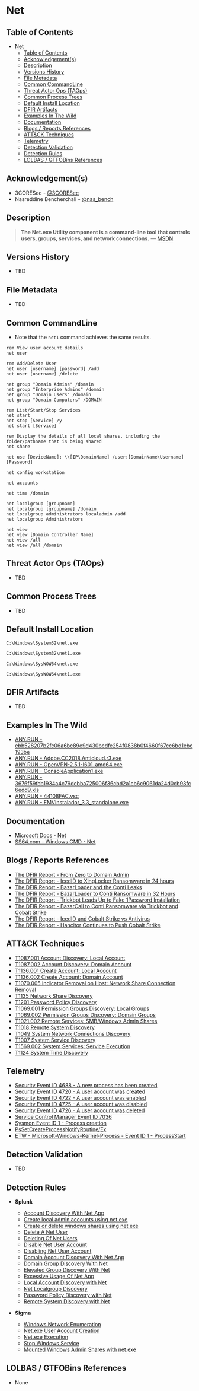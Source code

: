 # Net

## Table of Contents

- [Net](#net)
  - [Table of Contents](#table-of-contents)
  - [Acknowledgement(s)](#acknowledgements)
  - [Description](#description)
  - [Versions History](#versions-history)
  - [File Metadata](#file-metadata)
  - [Common CommandLine](#common-commandline)
  - [Threat Actor Ops (TAOps)](#threat-actor-ops-taops)
  - [Common Process Trees](#common-process-trees)
  - [Default Install Location](#default-install-location)
  - [DFIR Artifacts](#dfir-artifacts)
  - [Examples In The Wild](#examples-in-the-wild)
  - [Documentation](#documentation)
  - [Blogs / Reports References](#blogs--reports-references)
  - [ATT&CK Techniques](#attck-techniques)
  - [Telemetry](#telemetry)
  - [Detection Validation](#detection-validation)
  - [Detection Rules](#detection-rules)
  - [LOLBAS / GTFOBins References](#lolbas--gtfobins-references)

## Acknowledgement(s)

- 3CORESec - [@3CORESec](https://twitter.com/3CORESec)
- Nasreddine Bencherchali - [@nas_bench](https://twitter.com/nas_bench)

## Description

> **The Net.exe Utility component is a command-line tool that controls users, groups, services, and network connections.** — [MSDN](https://docs.microsoft.com/en-us/previous-versions/windows/embedded/aa939914(v=winembedded.5)?redirectedfrom=MSDN)

## Versions History

- TBD

## File Metadata

- TBD

## Common CommandLine

- Note that the ``net1`` command achieves the same results.

```batch
rem View user account details
net user

rem Add/Delete User
net user [username] [password] /add
net user [username] /delete

net group "Domain Admins" /domain
net group "Enterprise Admins" /domain
net group "Domain Users" /domain
net group "Domain Computers" /DOMAIN

rem List/Start/Stop Services
net start
net stop [Service] /y
net start [Service]

rem Display the details of all local shares, including the folder/pathname that is being shared
net share

net use [DeviceName]: \\[IP\DomainName] /user:[DomainName\Username] [Password]

net config workstation

net accounts

net time /domain

net localgroup [groupname]
net localgroup [groupname] /domain
net localgroup administrators localadmin /add 
net localgroup Administrators

net view
net view [Domain Controller Name]  
net view /all  
net view /all /domain  
```

## Threat Actor Ops (TAOps)

- TBD

## Common Process Trees

- TBD

## Default Install Location

```batch
C:\Windows\System32\net.exe

C:\Windows\System32\net1.exe

C:\Windows\SysWOW64\net.exe

C:\Windows\SysWOW64\net1.exe
```

## DFIR Artifacts

- TBD

## Examples In The Wild

- [ANY.RUN - ebb528207b2fc06a6bc89e9d430bcdfe254f0838b0f4660f67cc6bd1ebc193be](https://app.any.run/tasks/58efdddc-48e4-4d89-a90e-3f72d9c6ee5e/)
- [ANY.RUN - Adobe.CC2018.Anticloud.r3.exe](https://app.any.run/tasks/e9651056-1116-4264-b41d-f840e4491b8a/)
- [ANY.RUN - OpenVPN-2.5.1-I601-amd64.exe](https://app.any.run/tasks/c7952b1b-1793-4fe9-9f1a-98c301bdeff1/)
- [ANY.RUN - ConsoleApplication1.exe](https://app.any.run/tasks/a2ddc7e1-deae-47c5-8ebe-84487d5013b9/)
- [ANY.RUN - 3676f59fcb1934a4c79dcbba725006f36cbd2a1cb6c9061da24d0cb93fc6edd9.xls](https://app.any.run/tasks/29943e7b-aa5f-44bb-be53-dde7c12052df/)
- [ANY.RUN - 44108FAC.vsc](https://app.any.run/tasks/506eb1b9-db0d-4979-b507-a11d69928a89/)
- [ANY.RUN - EMVInstalador_3.3_standalone.exe](https://app.any.run/tasks/e517fc91-379d-4166-a4f1-6f9b1502877f/)

## Documentation

- [Microsoft Docs - Net](https://docs.microsoft.com/en-us/previous-versions/windows/embedded/aa939914(v=winembedded.5)?redirectedfrom=MSDN)
- [SS64.com - Windows CMD - Net](https://ss64.com/nt/net.html)

## Blogs / Reports References

- [The DFIR Report  - From Zero to Domain Admin](https://thedfirreport.com/2021/11/01/from-zero-to-domain-admin/)
- [The DFIR Report  - IcedID to XingLocker Ransomware in 24 hours](https://thedfirreport.com/2021/10/18/icedid-to-xinglocker-ransomware-in-24-hours/)
- [The DFIR Report  - BazarLoader and the Conti Leaks](https://thedfirreport.com/2021/10/04/bazarloader-and-the-conti-leaks/)
- [The DFIR Report  - BazarLoader to Conti Ransomware in 32 Hours](https://thedfirreport.com/2021/09/13/bazarloader-to-conti-ransomware-in-32-hours/)
- [The DFIR Report  - Trickbot Leads Up to Fake 1Password Installation](https://thedfirreport.com/2021/08/16/trickbot-leads-up-to-fake-1password-installation/)
- [The DFIR Report  - BazarCall to Conti Ransomware via Trickbot and Cobalt Strike](https://thedfirreport.com/2021/08/01/bazarcall-to-conti-ransomware-via-trickbot-and-cobalt-strike/)
- [The DFIR Report  - IcedID and Cobalt Strike vs Antivirus](https://thedfirreport.com/2021/07/19/icedid-and-cobalt-strike-vs-antivirus/)
- [The DFIR Report  - Hancitor Continues to Push Cobalt Strike](https://thedfirreport.com/2021/06/28/hancitor-continues-to-push-cobalt-strike/)

## ATT&CK Techniques

- [T1087.001 Account Discovery: Local Account](https://attack.mitre.org/techniques/T1087/001/)
- [T1087.002 Account Discovery: Domain Account](https://attack.mitre.org/techniques/T1087/002/)
- [T1136.001 Create Account: Local Account](https://attack.mitre.org/techniques/T1136/001/)
- [T1136.002 Create Account: Domain Account](https://attack.mitre.org/techniques/T1136/002/)
- [T1070.005 Indicator Removal on Host: Network Share Connection Removal](https://attack.mitre.org/techniques/T1070/005/)
- [T1135 Network Share Discovery](https://attack.mitre.org/techniques/T1135/)
- [T1201 Password Policy Discovery](https://attack.mitre.org/techniques/T1201/)
- [T1069.001 Permission Groups Discovery: Local Groups](https://attack.mitre.org/techniques/T1069/001/)
- [T1069.002 Permission Groups Discovery: Domain Groups](https://attack.mitre.org/techniques/T1069/002/)
- [T1021.002 Remote Services: SMB/Windows Admin Shares](https://attack.mitre.org/techniques/T1021/002/)
- [T1018 Remote System Discovery](https://attack.mitre.org/techniques/T1018/)
- [T1049 System Network Connections Discovery](https://attack.mitre.org/techniques/T1049/)
- [T1007 System Service Discovery](https://attack.mitre.org/techniques/T1007/)
- [T1569.002 System Services: Service Execution](https://attack.mitre.org/techniques/T1569/002/)
- [T1124 System Time Discovery](https://attack.mitre.org/techniques/T1124/)

## Telemetry

- [Security Event ID 4688 - A new process has been created](https://www.ultimatewindowssecurity.com/securitylog/encyclopedia/event.aspx?eventID=4688)
- [Security Event ID 4720 - A user account was created](https://www.ultimatewindowssecurity.com/securitylog/encyclopedia/event.aspx?eventID=4720)
- [Security Event ID 4722 - A user account was enabled](https://www.ultimatewindowssecurity.com/securitylog/encyclopedia/event.aspx?eventID=4722)
- [Security Event ID 4725 - A user account was disabled](https://www.ultimatewindowssecurity.com/securitylog/encyclopedia/event.aspx?eventID=4725)
- [Security Event ID 4726 - A user account was deleted](https://www.ultimatewindowssecurity.com/securitylog/encyclopedia/event.aspx?eventID=4726)
- [Service Control Manager Event ID 7036](https://docs.microsoft.com/en-us/previous-versions/windows/it-pro/windows-server-2008-R2-and-2008/cc756308(v=ws.10)?redirectedfrom=MSDN)
- [Sysmon Event ID 1 - Process creation](https://www.ultimatewindowssecurity.com/securitylog/encyclopedia/event.aspx?eventid=90001)
- [PsSetCreateProcessNotifyRoutine/Ex](https://docs.microsoft.com/en-us/windows-hardware/drivers/ddi/ntddk/nf-ntddk-pssetcreateprocessnotifyroutineex)
- [ETW - Microsoft-Windows-Kernel-Process - Event ID 1 - ProcessStart](https://github.com/nasbench/EVTX-ETW-Resources)

## Detection Validation

- TBD

## Detection Rules

- **Splunk**
  - [Account Discovery With Net App](https://research.splunk.com/endpoint/account_discovery_with_net_app/)
  - [Create local admin accounts using net exe](https://research.splunk.com/endpoint/create_local_admin_accounts_using_net_exe/)
  - [Create or delete windows shares using net exe](https://research.splunk.com/endpoint/create_or_delete_windows_shares_using_net_exe/)
  - [Delete A Net User](https://research.splunk.com/endpoint/delete_a_net_user/)
  - [Deleting Of Net Users](https://research.splunk.com/endpoint/deleting_of_net_users/)
  - [Disable Net User Account](https://research.splunk.com/endpoint/disable_net_user_account/)
  - [Disabling Net User Account](https://research.splunk.com/endpoint/disabling_net_user_account/)
  - [Domain Account Discovery With Net App](https://research.splunk.com/endpoint/domain_account_discovery_with_net_app/)
  - [Domain Group Discovery With Net](https://research.splunk.com/endpoint/domain_group_discovery_with_net/)
  - [Elevated Group Discovery With Net](https://research.splunk.com/endpoint/elevated_group_discovery_with_net/)
  - [Excessive Usage Of Net App](https://research.splunk.com/endpoint/excessive_usage_of_net_app/)
  - [Local Account Discovery with Net](https://research.splunk.com/endpoint/local_account_discovery_with_net/)
  - [Net Localgroup Discovery](https://research.splunk.com/endpoint/net_localgroup_discovery/)
  - [Password Policy Discovery with Net](https://research.splunk.com/endpoint/password_policy_discovery_with_net/)
  - [Remote System Discovery with Net](https://research.splunk.com/endpoint/remote_system_discovery_with_net/)

- **Sigma**
  - [Windows Network Enumeration](https://github.com/SigmaHQ/sigma/blob/master/rules/windows/process_creation/win_net_enum.yml)
  - [Net.exe User Account Creation](https://github.com/SigmaHQ/sigma/blob/master/rules/windows/process_creation/win_net_user_add.yml)
  - [Net.exe Execution](https://github.com/SigmaHQ/sigma/blob/master/rules/windows/process_creation/win_susp_net_execution.yml)
  - [Stop Windows Service](https://github.com/SigmaHQ/sigma/blob/master/rules/windows/process_creation/win_service_stop.yml)
  - [Mounted Windows Admin Shares with net.exe](https://github.com/SigmaHQ/sigma/blob/master/rules/windows/builtin/win_net_use_admin_share.yml)

## LOLBAS / GTFOBins References

- None

